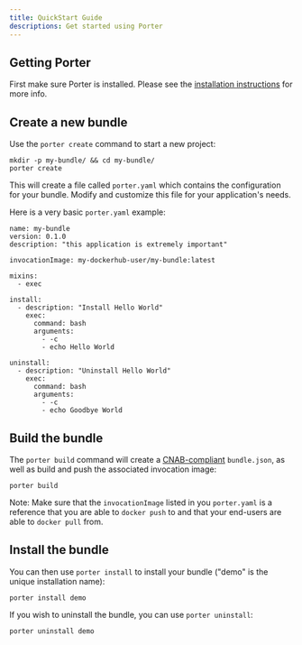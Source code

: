 ```yaml
---
title: QuickStart Guide
descriptions: Get started using Porter
---
```


## Getting Porter

First make sure Porter is installed.
Please see the [installation instructions](/install/) for more info.

## Create a new bundle
Use the `porter create` command to start a new project:
```
mkdir -p my-bundle/ && cd my-bundle/
porter create
```

This will create a file called `porter.yaml` which contains the configuration for your bundle.
Modify and customize this file for your application's needs.

Here is a very basic `porter.yaml` example:
```
name: my-bundle
version: 0.1.0
description: "this application is extremely important"

invocationImage: my-dockerhub-user/my-bundle:latest

mixins:
  - exec

install:
  - description: "Install Hello World"
    exec:
      command: bash
      arguments:
        - -c
        - echo Hello World

uninstall:
  - description: "Uninstall Hello World"
    exec:
      command: bash
      arguments:
        - -c
        - echo Goodbye World
```

## Build the bundle

The `porter build` command will create a
[CNAB-compliant](https://github.com/deislabs/cnab-spec/blob/master/101-bundle-json.md) `bundle.json`,
as well as build and push the associated invocation image:
```
porter build
```

Note: Make sure that the `invocationImage` listed in you `porter.yaml`  is a reference that you are
able to `docker push` to and that your end-users are able to `docker pull` from.

## Install the bundle

You can then use `porter install` to install your bundle ("demo" is the unique installation name):
```
porter install demo
```

If you wish to uninstall the bundle, you can use `porter uninstall`:
```
porter uninstall demo
```